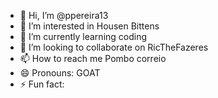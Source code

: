 - 👋 Hi, I’m @ppereira13
- 👀 I’m interested in Housen Bittens
- 🌱 I’m currently learning coding
- 💞️ I’m looking to collaborate on RicTheFazeres
- 📫 How to reach me Pombo correio
- 😄 Pronouns: GOAT
- ⚡ Fun fact:
  
<!---
ppereira13/ppereira13 is a ✨ special ✨ repository because its `README.md` (this file) appears on your GitHub profile.
You can click the Preview link to take a look at your changes.
--->
